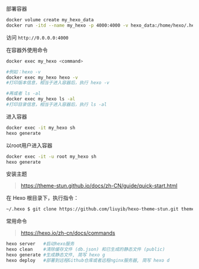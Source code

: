 部署容器
```bash
docker volume create my_hexo_data
docker run -itd --name my_hexo -p 4000:4000 -v hexo_data:/home/hexo/.hexo 你的hexo镜像源
```
访问 `http://0.0.0.0:4000`

在容器外使用命令
```bash
docker exec my_hexo <command>

#例如：hexo -v
docker exec my_hexo hexo -v
#打印版本信息，相当于进入容器后，执行 hexo -v

#再或者 ls -al
docker exec my_hexo ls -al
#打印目录信息，相当于进入容器后，执行 ls -al
```

进入容器
```bash
docker exec -it my_hexo sh
hexo generate
```

以root用户进入容器
```bash
docker exec -it -u root my_hexo sh
hexo generate
```
安装主题
> https://theme-stun.github.io/docs/zh-CN/guide/quick-start.html

在 Hexo 根目录下，执行指令：
```sh
~/.hexo $ git clone https://github.com/liuyib/hexo-theme-stun.git themes/stun
```

常用命令
> https://hexo.io/zh-cn/docs/commands
```bash
hexo server   #启动hexo服务
hexo clean    #清除缓存文件 (db.json) 和已生成的静态文件 (public)
hexo generate #生成静态文件, 简写 hexo g
hexo deploy   #部署到远程Github仓库或者远程nginx服务器, 简写 hexo d
```
